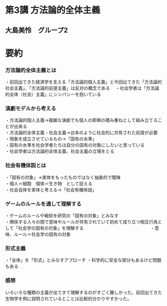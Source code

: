 # 第3講 方法論的全体主義 

## 大島美怜　グループ2

# 要約
### 方法論的全体主義とは
・前回出てきた経済学を支える「方法論的個人主義」と今回出てきた「方法論的社会主義」、「方法論的前提主義」は反対の概念である　
・社会学者は「方法論的全体（社会）主義」にシンパシーを抱いている

### 演劇モデルから考える
・方法論的個人主義→複雑な演劇でも個人の即興の積み重ねとして組み立てることが出来る                                      
・方法論的全体主義・社会主義→台本のように社会的に共有された前提が必要                                                
・現象を成立させているもの→「固有の水準」                                                                          
・固有の水準を社会学者たちは自分の固有の対象にしたいと思っている　　　　　　　　　　　　　　　　　　　　　　　　　　　　　                                                    
・社会学者は方法論的全体主義、社会主義の立場をとる　　　　　　　　　　　　　　　　　　　　　　　　　　　　　　　　　　　　

### 社会有機体説とは
・「固有の対象」→実体をもったものではなく抽象的で曖昧　　　　　　　　　　　　　　　　　　　　　　　　　　　　　　　　　　　　　　　　　　　　　　　　　　　　　　　　　　　　　　　　　　　　　
・個人＝細胞　個体＝生き物　として捉える　　　　　　　　　　　　　　　　　　　　　　　　　　　　　　　　　　　　　　　　　　　　　　　　　　　　　　　　　　　　　　　　　　　　　　　　　　　　　　　　　　　　　　　　　　　　　　　　　　　　　　　　　　　　　　　　　　　　　　　　　　　　　　　　　　　　　　　　　　　　　　　　　　　　　　　　　　　　　　　　　　　　　　　　　　　　　　　　　　　　　　　　　　　　　　　　　　　　　　　　　　　　　　　　　　　　　　　　　　　　　　　　　　　　　　　　　　　　
・社会自体を実体と考える→「社会有機体説」　　　　　　　　　　　　　　　　　　　　　　　　　　　　　　　　　　　　　　　　　　　　　　　　　　　　　　　　　　　　　　　　　　　　　　　　　　　　　　　　　　

### ゲームのルールを通して理解する
・ゲームのルールや戦術を研究の「固有の対象」とみなす　　　　　　　　　　　　　　　　　　　　　　　　　　　　　　　　　　　　
・関係する人々の間で意味やルールが共有されていて初めて成り立つ相互行為として「社会学の固有の対象」を理解する　　　　　　　　　　　　　　　
・意味、ルール＝社会学の固有の対象

### 形式主義
・「全体」を「形式」とみなすアプローチ
・科学的に安全な部分もあるけど問題もある

### 感想
いろいろな種類の主義が出てきて理解するのがすごく難しかった。前回出てきた生物学を例に説明されているとことは比較的分かりやすかった。
